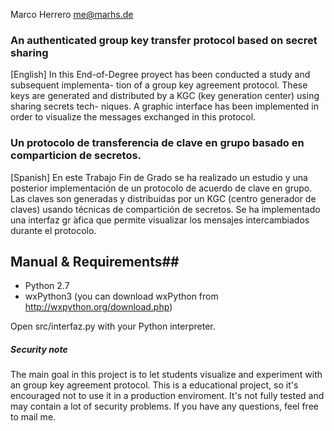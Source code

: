 Marco Herrero <me@marhs.de>

### An authenticated group key transfer protocol based on secret sharing ###

[English]
In this End-of-Degree proyect has been conducted a study and subsequent implementa- tion of a group key agreement protocol. These keys are generated and distributed by a KGC (key generation center) using sharing secrets tech- niques. A graphic interface has been implemented in order to visualize the messages exchanged in this protocol.


### Un protocolo de transferencia de clave en grupo basado en comparticion de secretos. ###

[Spanish]
En este Trabajo Fin de Grado se ha realizado un estudio y una posterior implementación de un protocolo de acuerdo de clave en grupo. Las claves son generadas y distribuidas por un KGC (centro generador de claves) usando técnicas de compartición de secretos. Se ha implementado una interfaz gr ́afica que permite visualizar los mensajes intercambiados durante el protocolo.

## Manual & Requirements##

 - Python 2.7
 - wxPython3 (you can download wxPython from http://wxpython.org/download.php)

Open src/interfaz.py with your Python interpreter. 

##### Security note
The main goal in this project is to let students visualize and experiment with an group key agreement protocol. This is a educational project, so it's encouraged not to use it in a production enviroment. It's not fully tested and may contain a lot of security problems.
If you have any questions, feel free to mail me. 
